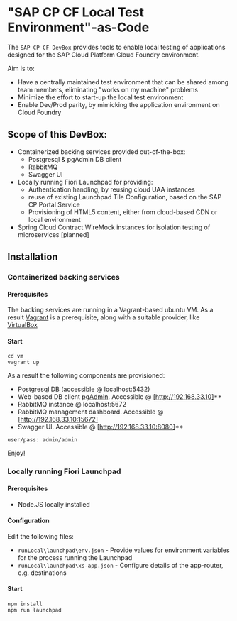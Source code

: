 # "SAP CP CF Local Test Environment"-as-Code

The `SAP CP CF DevBox` provides tools to enable local testing of applications designed for the SAP Cloud Platform Cloud Foundry environment.

Aim is to: 
* Have a centrally maintained test environment that can be shared among team members, eliminating "works on my machine" problems
* Minimize the effort to start-up the local test environment
* Enable Dev/Prod parity, by mimicking the application environment on Cloud Foundry

## Scope of this DevBox:
* Containerized backing services provided out-of-the-box:
  * Postgresql & pgAdmin DB client
  * RabbitMQ
  * Swagger UI
* Locally running Fiori Launchpad for providing:
  * Authentication handling, by reusing cloud UAA instances
  * reuse of existing Launchpad Tile Configuration, based on the SAP CP Portal Service
  * Provisioning of HTML5 content, either from cloud-based CDN or local environment
* Spring Cloud Contract WireMock instances for isolation testing of microservices [planned]
  
## Installation

### Containerized backing services

#### Prerequisites
The backing services are running in a Vagrant-based ubuntu VM. As a result [Vagrant](https://www.vagrantup.com) is a prerequisite, along with a suitable provider, like [VirtualBox](https://www.virtualbox.org)

#### Start
```
cd vm
vagrant up
```

As a result the following components are provisioned:
* Postgresql DB (accessible @ localhost:5432)
* Web-based DB client [pgAdmin](https://www.pgadmin.org/). Accessible @ [http://192.168.33.10]**
* RabbitMQ instance @ localhost:5672  
* RabbitMQ management dashboard. Accessible @ [http://192.168.33.10:15672]
* Swagger UI. Accessible @ [http://192.168.33.10:8080]**

`user/pass: admin/admin`

Enjoy!

### Locally running Fiori Launchpad

#### Prerequisites
* Node.JS locally installed

#### Configuration
Edit the following files:
* `runLocal\launchpad\env.json` - Provide values for environment variables for the process running the Launchpad
* `runLocal\launchpad\xs-app.json` - Configure details of the app-router, e.g. destinations

#### Start
```
npm install
npm run launchpad
```
